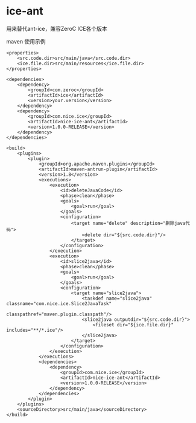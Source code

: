 # ice-ant
用来替代ant-ice，兼容ZeroC ICE各个版本

maven 使用示例

    <properties>
        <src.code.dir>src/main/java</src.code.dir>
        <ice.file.dir>src/main/resources</ice.file.dir>
    </properties>

    <dependencies>
        <dependency>
            <groupId>com.zeroc</groupId>
            <artifactId>ice</artifactId>
            <version>your.version</version>
        </dependency>
        <dependency>
            <groupId>com.nice.ice</groupId>
            <artifactId>nice-ice-ant</artifactId>
            <version>1.0.0-RELEASE</version>
        </dependency>
    </dependencies>

    <build>
        <plugins>
            <plugin>
                <groupId>org.apache.maven.plugins</groupId>
                <artifactId>maven-antrun-plugin</artifactId>
                <version>1.8</version>
                <executions>
                    <execution>
                        <id>deleteJavaCode</id>
                        <phase>clean</phase>
                        <goals>
                            <goal>run</goal>
                        </goals>
                        <configuration>
                            <target name="delete" description="删除java代码">
                                <delete dir="${src.code.dir}"/>
                            </target>
                        </configuration>
                    </execution>
                    <execution>
                        <id>slice2java</id>
                        <phase>clean</phase>
                        <goals>
                            <goal>run</goal>
                        </goals>
                        <configuration>
                            <target name="slice2java">
                                <taskdef name="slice2java" classname="com.nice.ice.Slice2JavaTask"
                                         classpathref="maven.plugin.classpath"/>
                                <slice2java outputdir="${src.code.dir}">
                                    <fileset dir="${ice.file.dir}" includes="**/*.ice"/>
                                </slice2java>
                            </target>
                        </configuration>
                    </execution>
                </executions>
                <dependencies>
                    <dependency>
                        <groupId>com.nice.ice</groupId>
                        <artifactId>nice-ice-ant</artifactId>
                        <version>1.0.0-RELEASE</version>
                    </dependency>
                </dependencies>
            </plugin>
        </plugins>
        <sourceDirectory>src/main/java</sourceDirectory>
    </build>
